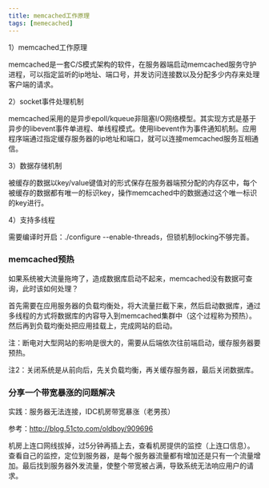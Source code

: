 ```yaml
---
title: memcached工作原理
tags: [memecached]
---
```


1）memcached工作原理

memcached是一套C/S模式架构的软件，在服务器端启动memcached服务守护进程，可以指定监听的ip地址、端口号，并发访问连接数以及分配多少内存来处理客户端的请求。

2）socket事件处理机制

memcached采用的是异步epoll/kqueue非阻塞I/O网络模型。其实现方式是基于异步的libevent事件单进程、单线程模式。使用libevent作为事件通知机制。应用程序端通过指定缓存服务器的ip地址和端口，就可以连接memcached服务互相通信。

3）数据存储机制

被缓存的数据以key/value键值对的形式保存在服务器端预分配的内存区中，每个被缓存的数据都有唯一的标识key，操作memcached中的数据通过这个唯一标识的key进行。

4）支持多线程

需要编译时开启：./configure --enable-threads，但锁机制locking不够完善。

### memcached预热

如果系统被大流量拖垮了，造成数据库启动不起来，memcached没有数据可查询，此时该如何处理？

首先需要在应用服务器的负载均衡处，将大流量拦截下来，然后启动数据库，通过多线程的方式将数据库的内容导入到memcached集群中（这个过程称为预热）。然后再到负载均衡处把应用挂载上，完成网站的启动。

注：断电对大型网站的影响是很大的，需要从后端依次往前端启动，缓存服务器要预热。

注2：关闭系统是从前向后，先关负载均衡，再关缓存服务器，最后关闭数据库。

### 分享一个带宽暴涨的问题解决

实践：服务器无法连接，IDC机房带宽暴涨（老男孩）

参考：http://blog.51cto.com/oldboy/909696

机房上连口网线拔掉，过5分钟再插上去，查看机房提供的监控（上连口信息）。查看自己的监控，定位到服务器，是每个服务器流量都有增加还是只有一个流量增加。最后找到服务器外发流量，使整个带宽被占满，导致系统无法响应用户的请求。